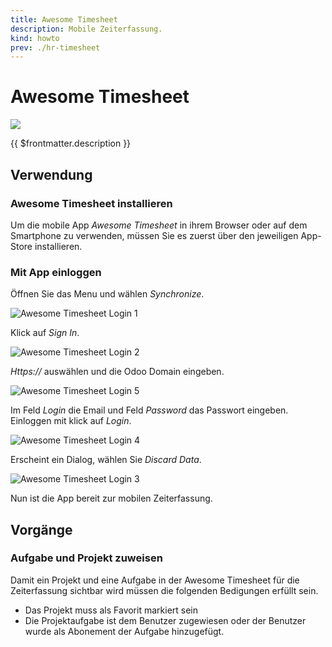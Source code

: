 ```yaml
---
title: Awesome Timesheet
description: Mobile Zeiterfassung.
kind: howto
prev: ./hr-timesheet
---
```

# Awesome Timesheet
![](attachments/icon_awesome_timesheet.png)

{{ $frontmatter.description }}

## Verwendung

### Awesome Timesheet installieren

Um die mobile App *Awesome Timesheet* in ihrem Browser oder auf dem Smartphone zu verwenden, müssen Sie es zuerst über den jeweiligen App-Store installieren.

### Mit App einloggen

Öffnen Sie das Menu und wählen *Synchronize*.

![Awesome Timesheet Login 1](attachments/Awesome%20Timesheet%20Login%201.png)

Klick auf *Sign In*.

![Awesome Timesheet Login 2](attachments/Awesome%20Timesheet%20Login%202.png)

*Https://* auswählen und die Odoo Domain eingeben.

![Awesome Timesheet Login 5](attachments/Awesome%20Timesheet%20Login%205.png)

Im Feld *Login* die Email und Feld *Password* das Passwort eingeben. Einloggen mit klick auf *Login*.

![Awesome Timesheet Login 4](attachments/Awesome%20Timesheet%20Login%204.png)

Erscheint ein Dialog, wählen Sie *Discard Data*.

![Awesome Timesheet Login 3](attachments/Awesome%20Timesheet%20Login%203.png)

Nun ist die App bereit zur mobilen Zeiterfassung.

## Vorgänge

### Aufgabe und Projekt zuweisen

Damit ein Projekt und eine Aufgabe in der Awesome Timesheet für die Zeiterfassung sichtbar wird müssen die folgenden Bedigungen erfüllt sein.

* Das Projekt muss als Favorit markiert sein
* Die Projektaufgabe ist dem Benutzer zugewiesen oder der Benutzer wurde als Abonement der Aufgabe hinzugefügt.
